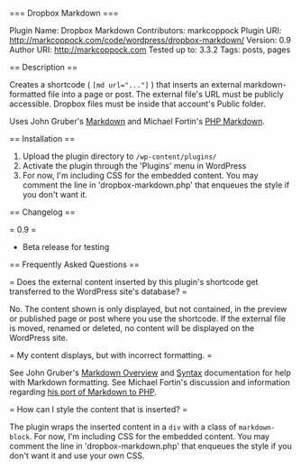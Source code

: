 === Dropbox Markdown ===

Plugin Name: Dropbox Markdown
Contributors: markcoppock
Plugin URI: http://markcoppock.com/code/wordpress/dropbox-markdown/
Version: 0.9
Author URI: http://markcoppock.com 
Tested up to: 3.3.2
Tags: posts, pages

== Description ==

Creates a shortcode ( `[md url="..."]` ) that inserts an external markdown-formatted file into a page or post. The external file's URL must be publicly accessible. Dropbox files must be inside that account's Public folder. 

Uses John Gruber's [Markdown](http://daringfireball.net/projects/markdown/) and Michael Fortin's [PHP Markdown](http://michelf.com/projects/php-markdown/).

== Installation ==

1. Upload the plugin directory to `/wp-content/plugins/`
1. Activate the plugin through the 'Plugins' menu in WordPress
1. For now, I'm including CSS for the embedded content. You may comment the line in 'dropbox-markdown.php' that enqueues the style if you don't want it.

== Changelog ==

= 0.9 =
* Beta release for testing

== Frequently Asked Questions ==

= Does the external content inserted by this plugin's shortcode get transferred to the WordPress site's database?  =

No. The content shown is only displayed, but not contained, in the preview or published page or post where you use the shortcode. If the external file is moved, renamed or deleted, no content will be displayed on the WordPress site.

= My content displays, but with incorrect formatting. =

See John Gruber's [Markdown Overview](http://daringfireball.net/projects/markdown/) and [Syntax](http://daringfireball.net/projects/markdown/syntax) documentation for help with Markdown formatting. See Michael Fortin's discussion and information regarding [his port of Markdown to PHP](http://michelf.com/projects/php-markdown/). 

= How can I style the content that is inserted? =

The plugin wraps the inserted content in a `div` with a class of `markdown-block`. For now, I'm including CSS for the embedded content. You may comment the line in 'dropbox-markdown.php' that enqueues the style if you don't want it and use your own CSS.